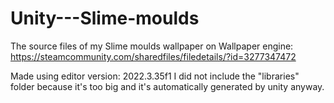 # Unity---Slime-moulds
The source files of my Slime moulds wallpaper on Wallpaper engine:
https://steamcommunity.com/sharedfiles/filedetails/?id=3277347472

Made using editor version: 2022.3.35f1
I did not include the "libraries" folder because it's too big and it's automatically generated by unity anyway.
